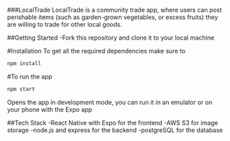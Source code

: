 ###LocalTrade
LocalTrade is a community trade app, where users can post perishable items (such as garden-grown vegetables, or excess fruits) they are willing to trade for other local goods.

##Getting Started
-Fork this repository and clone it to your local machine

#Installation
To get all the required dependencies make sure to 
```bash
npm install 
```

#To run the app
```bash
npm start 
```
Opens the app in development mode, you can run it in an emulator or on your phone with the Expo app

##Tech Stack
-React Native with Expo for the frontend
-AWS S3 for image storage
-node.js and express for the backend
-postgreSQL for the database


